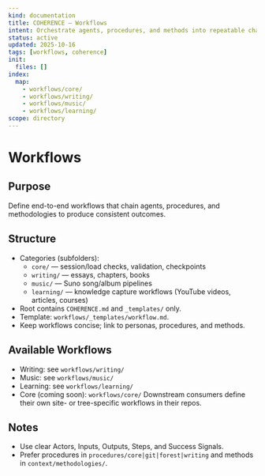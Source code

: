 ```yaml
---
kind: documentation
title: COHERENCE — Workflows
intent: Orchestrate agents, procedures, and methods into repeatable chains
status: active
updated: 2025-10-16
tags: [workflows, coherence]
init:
  files: []
index:
  map:
    - workflows/core/
    - workflows/writing/
    - workflows/music/
    - workflows/learning/
scope: directory
---
```


# Workflows

## Purpose
Define end-to-end workflows that chain agents, procedures, and methodologies to produce consistent outcomes.

## Structure
- Categories (subfolders):
  - `core/` — session/load checks, validation, checkpoints
  - `writing/` — essays, chapters, books
  - `music/` — Suno song/album pipelines
  - `learning/` — knowledge capture workflows (YouTube videos, articles, courses)
- Root contains `COHERENCE.md` and `_templates/` only.
- Template: `workflows/_templates/workflow.md`.
- Keep workflows concise; link to personas, procedures, and methods.

## Available Workflows
- Writing: see `workflows/writing/`
- Music: see `workflows/music/`
- Learning: see `workflows/learning/`
- Core (coming soon): `workflows/core/`
Downstream consumers define their own site- or tree-specific workflows in their repos.

## Notes
- Use clear Actors, Inputs, Outputs, Steps, and Success Signals.
- Prefer procedures in `procedures/core|git|forest|writing` and methods in `context/methodologies/`.
